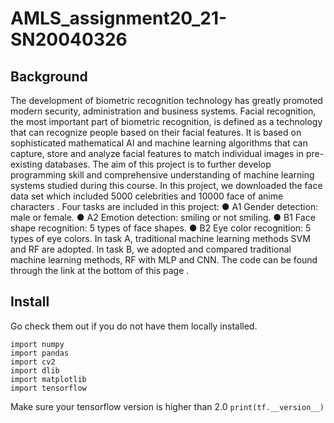  AMLS_assignment20_21-SN20040326
 ======
 ## Background
The development of biometric recognition technology has greatly promoted modern security, administration and business systems. Facial recognition, the most important part of biometric recognition, is defined as a technology that can recognize people based on their facial features. It is based on sophisticated mathematical AI and machine learning algorithms that can capture, store and analyze facial features to match individual images in pre-existing databases. The aim of this project is to further develop programming skill and comprehensive understanding of machine learning systems studied during this course. In this project, we downloaded the face data set which included 5000 celebrities and 10000 face of anime characters . Four tasks are included in this project:
● A1 Gender detection: male or female.
● A2 Emotion detection: smiling or not smiling.
● B1 Face shape recognition: 5 types of face shapes.
● B2 Eye color recognition: 5 types of eye colors.
In task A, traditional machine learning methods SVM and RF are adopted. In task B, we adopted and compared traditional machine learning methods, RF with MLP and CNN. The code can be found through the link at the bottom of this page .

## Install
Go check them out if you do not have them locally installed.
```
import numpy
import pandas
import cv2
import dlib
import matplotlib
import tensorflow
```
Make sure your tensorflow version is higher than 2.0 `print(tf.__version__)`
